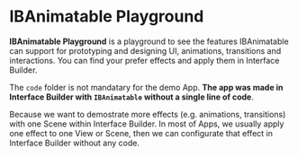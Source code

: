 # IBAnimatable Playground
**IBAnimatable Playground** is a playground to see the features IBAnimatable can support for prototyping and designing UI, animations, transitions and interactions. You can find your prefer effects and apply them in Interface Builder. 

The `code` folder is not mandatary for the demo App. **The app was made in Interface Builder with `IBAnimatable` without a single line of code**. 

Because we want to demostrate more effects (e.g. animations, transitions) with one Scene within Interface Builder. In most of Apps, we usually apply one effect to one View or Scene, then we can configurate that effect in Interface Builder without any code.
